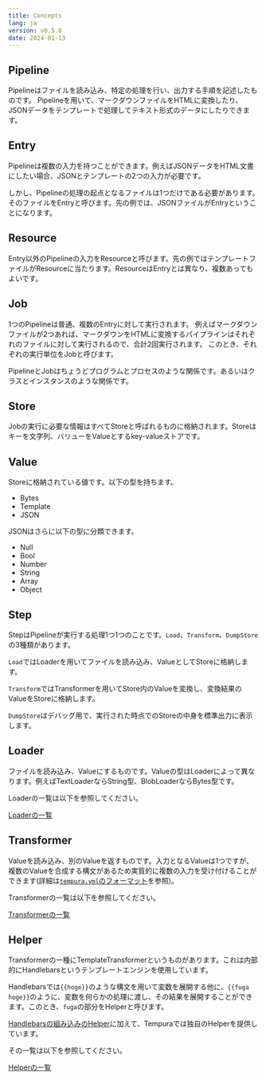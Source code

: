 ```yaml
---
title: Concepts
lang: ja
version: v0.5.0
date: 2024-01-13
---
```


## Pipeline

Pipelineはファイルを読み込み、特定の処理を行い、出力する手順を記述したものです。
Pipelineを用いて、マークダウンファイルをHTMLに変換したり、JSONデータをテンプレートで処理してテキスト形式のデータにしたりできます。

## Entry

Pipelineは複数の入力を持つことができます。例えばJSONデータをHTML文書にしたい場合、JSONとテンプレートの2つの入力が必要です。

しかし、Pipelineの処理の起点となるファイルは1つだけである必要があります。そのファイルをEntryと呼びます。先の例では、JSONファイルがEntryということになります。

## Resource

Entry以外のPipelineの入力をResourceと呼びます。先の例ではテンプレートファイルがResourceに当たります。ResourceはEntryとは異なり、複数あってもよいです。

## Job

1つのPipelineは普通、複数のEntryに対して実行されます。
例えばマークダウンファイルが2つあれば、マークダウンをHTMLに変換するパイプラインはそれぞれのファイルに対して実行されるので、合計2回実行されます。
このとき、それぞれの実行単位をJobと呼びます。

PipelineとJobはちょうどプログラムとプロセスのような関係です。あるいはクラスとインスタンスのような関係です。

## Store

Jobの実行に必要な情報はすべてStoreと呼ばれるものに格納されます。Storeはキーを文字列、バリューをValueとするkey-valueストアです。

## Value

Storeに格納されている値です。以下の型を持ちます。

- Bytes
- Template
- JSON

JSONはさらに以下の型に分類できます。

- Null
- Bool
- Number
- String
- Array
- Object

## Step

StepはPipelineが実行する処理1つ1つのことです。`Load`、`Transform`、`DumpStore`の3種類があります。

`Load`ではLoaderを用いてファイルを読み込み、ValueとしてStoreに格納します。

`Transform`ではTransformerを用いてStore内のValueを変換し、変換結果のValueをStoreに格納します。

`DumpStore`はデバッグ用で、実行された時点でのStoreの中身を標準出力に表示します。

## Loader

ファイルを読み込み、Valueにするものです。Valueの型はLoaderによって異なります。例えばTextLoaderならString型、BlobLoaderならBytes型です。

Loaderの一覧は以下を参照してください。

[Loaderの一覧](/tempura-doc/ja/api/loaders/)

## Transformer

Valueを読み込み、別のValueを返すものです。入力となるValueは1つですが、複数のValueを合成する構文があるため実質的に複数の入力を受け付けることができます(詳細は[`tempura.yml`のフォーマット](/tempura-doc/ja/api/tempura-yml/)を参照)。

Transformerの一覧は以下を参照してください。

[Transformerの一覧](/tempura-doc/ja/api/transformers/)

## Helper

Transformerの一種にTemplateTransformerというものがあります。これは内部的にHandlebarsというテンプレートエンジンを使用しています。

Handlebarsでは`{{hoge}}`のような構文を用いて変数を展開する他に、`{{fuga hoge}}`のように、変数を何らかの処理に渡し、その結果を展開することができます。このとき、`fuga`の部分をHelperと呼びます。

[Handlebarsの組み込みのHelper](https://handlebarsjs.com/guide/builtin-helpers.html)に加えて、Tempuraでは独自のHelperを提供しています。

その一覧は以下を参照してください。

[Helperの一覧](/tempura-doc/ja/api/helpers/)
